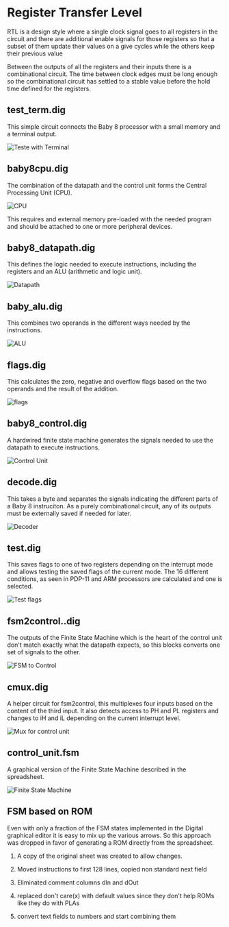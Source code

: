 # Register Transfer Level

RTL is a design style where a single clock
signal goes to all registers in the circuit
and there are additional enable signals for
those registers so that a subset of them
update their values on a give cycles while
the others keep their previous value

Between the outputs of all the registers and
their inputs there is a combinational circuit.
The time between clock edges must be long enough
so the combinational circuit has settled to
a stable value before the hold time defined for
the registers.

## test_term.dig

This simple circuit connects the Baby 8 processor
with a small memory and a terminal output.

![Teste with Terminal](test_term.svg)

## baby8cpu.dig

The combination of the datapath and the control unit
forms the Central Processing Unit (CPU).

![CPU](baby8cpu.svg)

This requires and external memory pre-loaded with the
needed program and should be attached to one or more
peripheral devices.

## baby8_datapath.dig

This defines the logic needed to execute instructions,
including the registers and an ALU (arithmetic and
logic unit).

![Datapath](baby8_datapath.svg)

## baby_alu.dig

This combines two operands in the different ways needed
by the instructions.

![ALU](baby8_alu.svg)

## flags.dig

This calculates the zero, negative and overflow flags
based on the two operands and the result of the addition.

![flags](flags.svg)

## baby8_control.dig

A hardwired finite state machine generates the signals needed
to use the datapath to execute instructions.

![Control Unit](baby8_control.svg)

## decode.dig

This takes a byte and separates the signals indicating the
different parts of a Baby 8 instruciton. As a purely
combinational circuit, any of its outputs must be externally
saved if needed for later.

![Decoder](decode.svg)

## test.dig

This saves flags to one of two registers depending on the
interrupt mode and allows testing the saved flags of the
current mode. The 16 different conditions, as seen in
PDP-11 and ARM processors are calculated and one is
selected.

![Test flags](test.svg)

## fsm2control..dig

The outputs of the Finite State Machine which is the heart
of the control unit don't match exactly what the datapath
expects, so this blocks converts one set of signals to
the other.

![FSM to Control](fsm2control.svg)

## cmux.dig

A helper circuit for fsm2control, this multiplexes four inputs
based on the content of the third input. It also detects access
to PH and PL registers and changes to iH and iL depending on
the current interrupt level.

![Mux for control unit](cmux.svg)

## control_unit.fsm

A graphical version of the Finite State Machine described in
the spreadsheet.

![Finite State Machine](control_unit.svg)

## FSM based on ROM

Even with only a fraction of the FSM states implemented in the Digital
graphical editor it is easy to mix up the various arrows. So this
approach was dropped in favor of generating a ROM directly from the
spreadsheet.

1. A copy of the original sheet was created to allow changes.

1. Moved instructions to first 128 lines, copied non standard next field

1. Eliminated comment columns dIn and dOut

1. replaced don't care(x) with default values since they don't help ROMs like
they do with PLAs

1. convert text fields to numbers and start combining them
